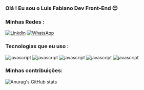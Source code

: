 ### Olá ! Eu sou o Luis Fabiano Dev Front-End 😊

<h3 style="color:'red';">Minhas Redes :</h3>

[![Linkdin](https://img.shields.io/badge/LinkedIn-0077B5?style=for-the-badge&logo=linkedin&logoColor=white)](https://www.linkedin.com/in/luis-fabiano-junior-927610251/)
[![WhatsApp](https://img.shields.io/badge/WhatsApp-25D366?style=for-the-badge&logo=whatsapp&logoColor=white)](https://api.whatsapp.com/send/?phone=11994914822&text&type=phone_number&app_absent=0)

### Tecnologias que eu uso :

<div>
  <img alt="javascript" src="https://img.shields.io/badge/HTML5-E34F26?style=for-the-badge&logo=html5&logoColor=white"/>
  <img alt="javascript" src="https://img.shields.io/badge/CSS3-1572B6?style=for-the-badge&logo=css3&logoColor=white"/>
  <img alt="javascript" src="https://img.shields.io/badge/JavaScript-F7DF1E?style=for-the-badge&logo=javascript&logoColor=black"/>
  <img alt="javascript" src="https://img.shields.io/badge/TypeScript-007ACC?style=for-the-badge&logo=typescript&logoColor=white"/>
  <img alt="javascript" src="https://img.shields.io/badge/React-20232A?style=for-the-badge&logo=react&logoColor=61DAFB"/>
</div>

### Minhas contribuições: 

![Anurag's GitHub stats](https://github-readme-stats.vercel.app/api?username=LuisJuniorPSJ&show_icons=true&theme=radical)



